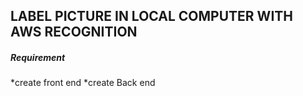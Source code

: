 
## LABEL PICTURE IN LOCAL COMPUTER WITH AWS RECOGNITION 

##### Requirement 
*create front end
*create Back end

